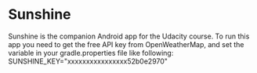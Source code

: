 Sunshine
========

Sunshine is the companion Android app for the Udacity course.
To run this app you need to get the free API key from OpenWeatherMap, and set the variable in your
gradle.properties file like following:
SUNSHINE_KEY="xxxxxxxxxxxxxxxx52b0e2970"
